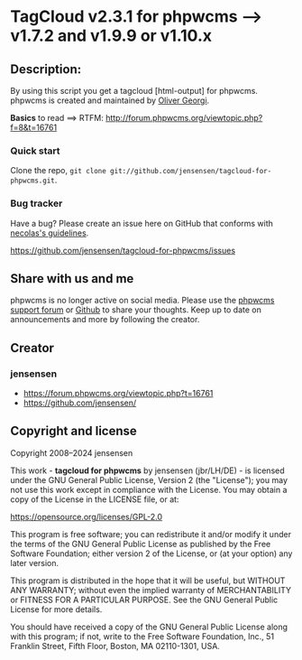 # TagCloud v2.3.1 for phpwcms --> v1.7.2 and v1.9.9 or v1.10.x #

## Description: ##
By using this script you get a tagcloud [html-output] for phpwcms. phpwcms is created and maintained by [Oliver Georgi](http://twitter.com/slackero).

**Basics** to read ==> RTFM: http://forum.phpwcms.org/viewtopic.php?f=8&t=16761

### Quick start ###
Clone the repo, `git clone git://github.com/jensensen/tagcloud-for-phpwcms.git`.

### Bug tracker ###
Have a bug? Please create an issue here on GitHub that conforms with [necolas's guidelines](https://github.com/necolas/issue-guidelines).

<https://github.com/jensensen/tagcloud-for-phpwcms/issues>

Share with us and me
-------------

phpwcms is no longer active on social media. 
Please use the [phpwcms support forum](https://forum.phpwcms.org) 
or [Github](https://github.com/slackero/phpwcms) to share your thoughts.
Keep up to date on announcements and more by following the creator.

Creator
------

### jensensen ###
* <https://forum.phpwcms.org/viewtopic.php?t=16761>
* <https://github.com/jensensen/>

Copyright and license
---------------------

Copyright 2008–2024 jensensen

This work - **tagcloud for phpwcms** by jensensen (jbr/LH/DE) - is
licensed under the GNU General Public License, Version 2 (the "License");
you may not use this work except in compliance with the License.
You may obtain a copy of the License in the LICENSE file, or at:

   <https://opensource.org/licenses/GPL-2.0>

This program is free software; you can redistribute it and/or
modify it under the terms of the GNU General Public License
as published by the Free Software Foundation; either version 2
of the License, or (at your option) any later version.

This program is distributed in the hope that it will be useful,
but WITHOUT ANY WARRANTY; without even the implied warranty of
MERCHANTABILITY or FITNESS FOR A PARTICULAR PURPOSE. See the
GNU General Public License for more details.

You should have received a copy of the GNU General Public License
along with this program; if not, write to the
    Free Software Foundation, Inc.,
    51 Franklin Street, Fifth Floor, Boston,
    MA 02110-1301, USA.
